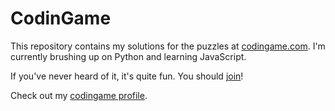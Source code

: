 CodinGame
=========

This repository contains my solutions for the puzzles at [codingame.com](https://www.codingame.com). I'm currently brushing up on Python and learning JavaScript.

If you've never heard of it, it's quite fun. You should [join](https://www.codingame.com/servlet/urlinvite?u=1508172)!

Check out my [codingame profile](https://www.codingame.com/profile/2bc79079757b7c07b7d017283450cac52718051).


